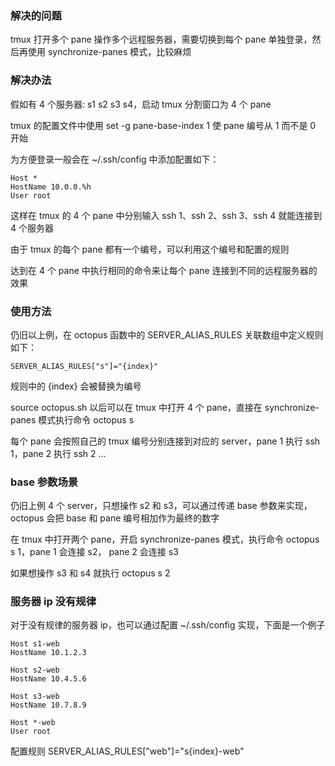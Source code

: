 ### 解决的问题

tmux 打开多个 pane 操作多个远程服务器，需要切换到每个 pane 单独登录，然后再使用 synchronize-panes 模式，比较麻烦

### 解决办法

假如有 4 个服务器: s1 s2 s3 s4，启动 tmux 分割窗口为 4 个 pane

tmux 的配置文件中使用 set -g pane-base-index 1 使 pane 编号从 1 而不是 0 开始

为方便登录一般会在 ~/.ssh/config 中添加配置如下：

    Host *
    HostName 10.0.0.%h
    User root

这样在 tmux 的 4 个 pane 中分别输入 ssh 1、ssh 2、ssh 3、ssh 4 就能连接到 4 个服务器

由于 tmux 的每个 pane 都有一个编号，可以利用这个编号和配置的规则

达到在 4 个 pane 中执行相同的命令来让每个 pane 连接到不同的远程服务器的效果

### 使用方法

仍旧以上例，在 octopus 函数中的 SERVER_ALIAS_RULES 关联数组中定义规则如下：

    SERVER_ALIAS_RULES["s"]="{index}" 

规则中的 {index} 会被替换为编号

source octopus.sh 以后可以在 tmux 中打开 4 个 pane，直接在 synchronize-panes 模式执行命令 octopus s

每个 pane 会按照自己的 tmux 编号分别连接到对应的 server，pane 1 执行 ssh 1，pane 2 执行 ssh 2 ...

### base 参数场景

仍旧上例 4 个 server，只想操作 s2 和 s3，可以通过传递 base 参数来实现，octopus 会把 base 和 pane 编号相加作为最终的数字

在 tmux 中打开两个 pane，开启 synchronize-panes 模式，执行命令 octopus s 1，pane 1 会连接 s2， pane 2 会连接 s3

如果想操作 s3 和 s4 就执行 octopus s 2

### 服务器 ip 没有规律

对于没有规律的服务器 ip，也可以通过配置 ~/.ssh/config 实现，下面是一个例子

    Host s1-web
    HostName 10.1.2.3

    Host s2-web
    HostName 10.4.5.6

    Host s3-web
    HostName 10.7.8.9

    Host *-web
    User root

配置规则 SERVER_ALIAS_RULES["web"]="s{index}-web"
